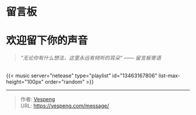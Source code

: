 # 留言板


# 欢迎留下你的声音
> _"无论你有什么想法，这里永远有倾听的耳朵" —— 留言板寄语_

<br>
{{< music server="netease" type="playlist" id="13463167806" list-max-height="100px" order="random" >}}


---

> 作者: [Vespeng](https://github.com/vespeng/)  
> URL: https://vespeng.com/message/  

